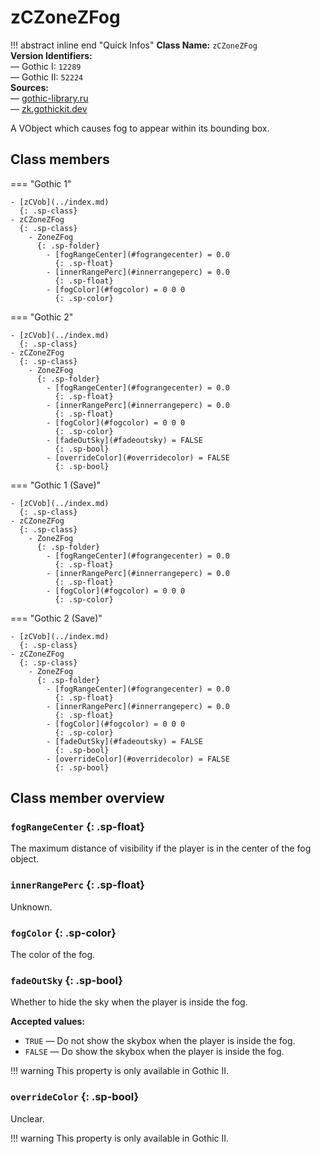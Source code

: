 # zCZoneZFog

!!! abstract inline end "Quick Infos"
    **Class Name:** `zCZoneZFog`<br/>
    **Version Identifiers:**<br />
    — Gothic I: `12289`<br/>
    — Gothic II: `52224`<br/>
    **Sources:**<br/>
    — [gothic-library.ru](http://www.gothic-library.ru/publ/class_zczonezfog/1-1-0-708)<br />
    — [zk.gothickit.dev](https://zk.gothickit.dev/engine/objects/zCZoneZFog/)

A VObject which causes fog to appear within its bounding box.

## Class members

=== "Gothic 1"

    - [zCVob](../index.md)
      {: .sp-class}
    - zCZoneZFog
      {: .sp-class}
        - ZoneZFog
          {: .sp-folder}
            - [fogRangeCenter](#fograngecenter) = 0.0
              {: .sp-float}
            - [innerRangePerc](#innerrangeperc) = 0.0
              {: .sp-float}
            - [fogColor](#fogcolor) = 0 0 0
              {: .sp-color}

=== "Gothic 2"

    - [zCVob](../index.md)
      {: .sp-class}
    - zCZoneZFog
      {: .sp-class}
        - ZoneZFog
          {: .sp-folder}
            - [fogRangeCenter](#fograngecenter) = 0.0
              {: .sp-float}
            - [innerRangePerc](#innerrangeperc) = 0.0
              {: .sp-float}
            - [fogColor](#fogcolor) = 0 0 0
              {: .sp-color}
            - [fadeOutSky](#fadeoutsky) = FALSE
              {: .sp-bool}
            - [overrideColor](#overridecolor) = FALSE
              {: .sp-bool}

=== "Gothic 1 (Save)"

    - [zCVob](../index.md)
      {: .sp-class}
    - zCZoneZFog
      {: .sp-class}
        - ZoneZFog
          {: .sp-folder}
            - [fogRangeCenter](#fograngecenter) = 0.0
              {: .sp-float}
            - [innerRangePerc](#innerrangeperc) = 0.0
              {: .sp-float}
            - [fogColor](#fogcolor) = 0 0 0
              {: .sp-color}

=== "Gothic 2 (Save)"

    - [zCVob](../index.md)
      {: .sp-class}
    - zCZoneZFog
      {: .sp-class}
        - ZoneZFog
          {: .sp-folder}
            - [fogRangeCenter](#fograngecenter) = 0.0
              {: .sp-float}
            - [innerRangePerc](#innerrangeperc) = 0.0
              {: .sp-float}
            - [fogColor](#fogcolor) = 0 0 0
              {: .sp-color}
            - [fadeOutSky](#fadeoutsky) = FALSE
              {: .sp-bool}
            - [overrideColor](#overridecolor) = FALSE
              {: .sp-bool}

## Class member overview

### `fogRangeCenter` {: .sp-float}

The maximum distance of visibility if the player is in the center of the fog object.
    

### `innerRangePerc` {: .sp-float}

Unknown.

### `fogColor` {: .sp-color}

The color of the fog.

### `fadeOutSky` {: .sp-bool}

Whether to hide the sky when the player is inside the fog.

**Accepted values:**

* `TRUE` — Do not show the skybox when the player is inside the fog.
* `FALSE` — Do show the skybox when the player is inside the fog.
    
!!! warning
    This property is only available in Gothic II.

### `overrideColor` {: .sp-bool}

Unclear.

!!! warning
    This property is only available in Gothic II.

